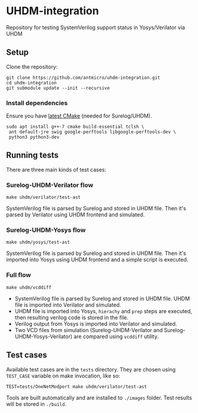 # UHDM-integration
Repository for testing SystemVerilog support status in Yosys/Verilator via UHDM

## Setup

Clone the repository:

```
git clone https://github.com/antmicro/uhdm-integration.git
cd uhdm-integration
git submodule update --init --recursive
```

### Install dependencies
Ensure you have [latest CMake](https://cmake.org/download/) (needed for Surelog/UHDM).

```
sudo apt install g++-7 cmake build-essential tclsh \
 ant default-jre swig google-perftools libgoogle-perftools-dev \
 python3 python3-dev
```

## Running tests

There are three main kinds of test cases:
### Surelog-UHDM-Verilator flow

```
make uhdm/verilator/test-ast
```

SystemVerilog file is parsed by Surelog and stored in UHDM file. Then it's parsed by Verilator using UHDM frontend and simulated.

### Surelog-UHDM-Yosys flow

```
make uhdm/yosys/test-ast
```

SystemVerilog file is parsed by Surelog and stored in UHDM file. Then it's imported into Yosys using UHDM frontend and a simple script is executed.

### Full flow

```
make uhdm/vcddiff
```

* SystemVerilog file is parsed by Surelog and stored in UHDM file. UHDM file is imported into Verilator and simulated.
* UHDM file is imported into Yosys, `hierachy` and `prep` steps are executed, then resulting verilog code is stored in the file.
* Verilog output from Yosys is imported into Verilator and simulated.
* Two VCD files from simulation (Surelog-UHDM-Verilator and Surelog-UHDM-Yosys-Verilator) are compared using `vcddiff` utility.

## Test cases

Available test cases are in the `tests` directory. They are chosen using `TEST_CASE` variable on make invocation, like so:
```
TEST=tests/OneNetModport make uhdm/verilator/test-ast
```

Tools are built automatically and are installed to `./images` folder. Test results will be stored in `./build`.

